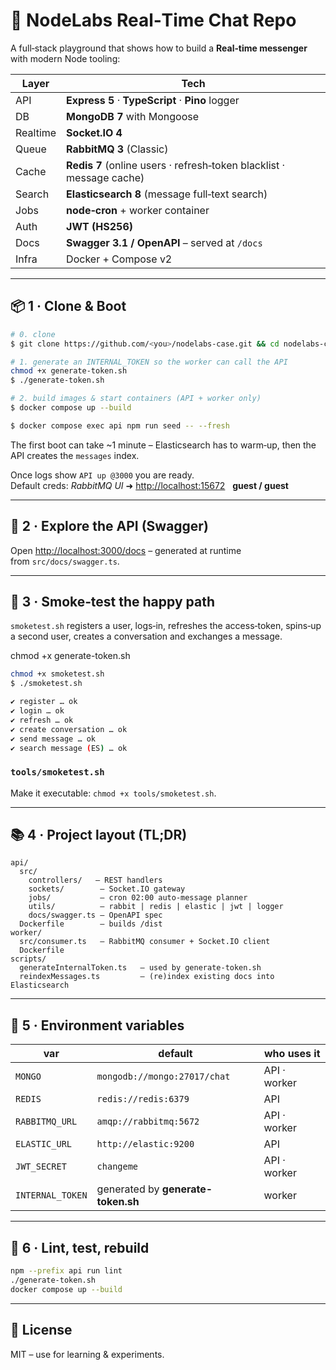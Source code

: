 # 📨 NodeLabs Real‑Time Chat Repo

A full‑stack playground that shows how to build a **Real‑time messenger** with modern Node tooling:

| Layer    | Tech                                                                          |
| -------- | ----------------------------------------------------------------------------- |
| API      | **Express 5** · **TypeScript** · **Pino** logger                              |
| DB       | **MongoDB 7** with Mongoose                                                   |
| Realtime | **Socket.IO 4**                                                               |
| Queue    | **RabbitMQ 3** (Classic)                                                      |
| Cache    | **Redis 7** (online users · refresh‑token blacklist · message cache)          |
| Search   | **Elasticsearch 8** (message full‑text search)                                |
| Jobs     | **node‑cron** + worker container                                              |
| Auth     | **JWT (HS256)**                                                               |
| Docs     | **Swagger 3.1 / OpenAPI** – served at `/docs`                                 |
| Infra    | Docker + Compose v2                                                           |

---

## 📦 1 · Clone & Boot

```bash
# 0. clone
$ git clone https://github.com/<you>/nodelabs-case.git && cd nodelabs-case

# 1. generate an INTERNAL_TOKEN so the worker can call the API
chmod +x generate-token.sh
$ ./generate-token.sh

# 2. build images & start containers (API + worker only)
$ docker compose up --build 

$ docker compose exec api npm run seed -- --fresh
```

The first boot can take \~1 minute – Elasticsearch has to warm‑up, then the API creates the `messages` index.

Once logs show `API up @3000` you are ready.\
Default creds: *RabbitMQ UI* ➜ [http://localhost:15672](http://localhost:15672)   **guest / guest**

---

## 🔌 2 · Explore the API (Swagger)

Open [http://localhost:3000/docs](http://localhost:3000/docs) – generated at runtime from `src/docs/swagger.ts`.



---

## 🧪 3 · Smoke‑test the happy path

`smoketest.sh` registers a user, logs‑in, refreshes the access‑token, spins‑up a second user, creates a conversation and exchanges a message.

chmod +x generate-token.sh

```bash
chmod +x smoketest.sh
$ ./smoketest.sh

✔ register … ok
✔ login … ok
✔ refresh … ok
✔ create conversation … ok
✔ send message … ok
✔ search message (ES) … ok
```

### `tools/smoketest.sh`

Make it executable: `chmod +x tools/smoketest.sh`.

---

## 📚 4 · Project layout (TL;DR)

```
api/
  src/
    controllers/   – REST handlers
    sockets/        – Socket.IO gateway
    jobs/           – cron 02:00 auto‑message planner
    utils/          – rabbit | redis | elastic | jwt | logger
    docs/swagger.ts – OpenAPI spec
  Dockerfile        – builds /dist
worker/
  src/consumer.ts   – RabbitMQ consumer + Socket.IO client
  Dockerfile
scripts/
  generateInternalToken.ts   – used by generate-token.sh
  reindexMessages.ts         – (re)index existing docs into Elasticsearch
```

---

## 🐳 5 · Environment variables

| var              | default                            | who uses it  |
| ---------------- | ---------------------------------- | ------------ |
| `MONGO`          | `mongodb://mongo:27017/chat`       | API · worker |
| `REDIS`          | `redis://redis:6379`               | API          |
| `RABBITMQ_URL`   | `amqp://rabbitmq:5672`             | API · worker |
| `ELASTIC_URL`    | `http://elastic:9200`              | API          |
| `JWT_SECRET`     | `changeme`                         | API · worker |
| `INTERNAL_TOKEN` | generated by **generate-token.sh** | worker       |

---

## 🧹 6 · Lint, test, rebuild

```bash
npm --prefix api run lint            
./generate-token.sh           
docker compose up --build      
```

---

## 📄 License

MIT – use for learning & experiments.

